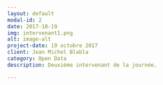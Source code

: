 ```yaml
---
layout: default
modal-id: 2
date: 2017-10-19
img: intervenant1.png
alt: image-alt
project-date: 19 octobre 2017
client: Jean Michel Blabla
category: Open Data
description: Deuxième intervenant de la journée. 

---
```

